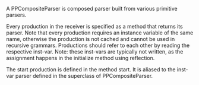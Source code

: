 A PPCompositeParser is composed parser built from various primitive parsers. 

Every production in the receiver is specified as a method that returns its parser. Note that every production requires an instance variable of the same name, otherwise the production is not cached and cannot be used in recursive grammars. Productions should refer to each other by reading the respective inst-var. Note: these inst-vars are typically not written, as the assignment happens in the initialize method using reflection.

The start production is defined in the method start. It is aliased to the inst-var parser defined in the superclass of PPCompositeParser.